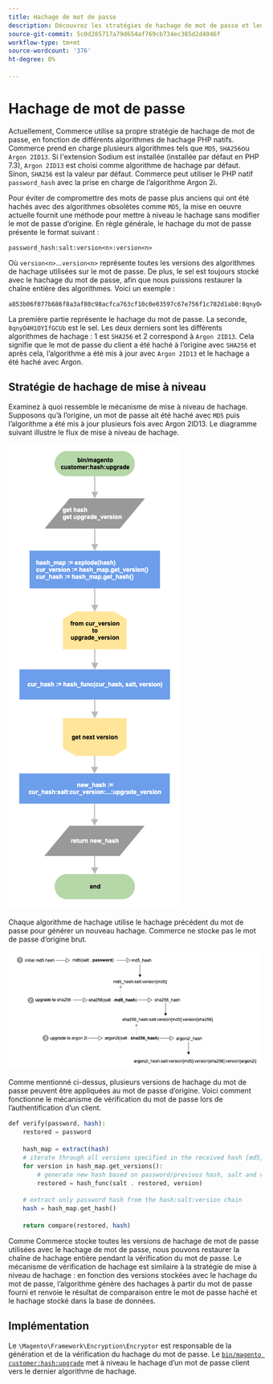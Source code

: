 ```yaml
---
title: Hachage de mot de passe
description: Découvrez les stratégies de hachage de mot de passe et leur mise en oeuvre.
source-git-commit: 5c0d285717a79d654af769cb734ec385d2d4046f
workflow-type: tm+mt
source-wordcount: '376'
ht-degree: 0%

---
```



# Hachage de mot de passe

Actuellement, Commerce utilise sa propre stratégie de hachage de mot de passe, en fonction de différents algorithmes de hachage PHP natifs. Commerce prend en charge plusieurs algorithmes tels que `MD5`, `SHA256`ou `Argon 2ID13`. Si l&#39;extension Sodium est installée (installée par défaut en PHP 7.3), `Argon 2ID13` est choisi comme algorithme de hachage par défaut. Sinon, `SHA256` est la valeur par défaut. Commerce peut utiliser le PHP natif `password_hash` avec la prise en charge de l’algorithme Argon 2i.

Pour éviter de compromettre des mots de passe plus anciens qui ont été hachés avec des algorithmes obsolètes comme `MD5`, la mise en oeuvre actuelle fournit une méthode pour mettre à niveau le hachage sans modifier le mot de passe d’origine. En règle générale, le hachage du mot de passe présente le format suivant :

```text
password_hash:salt:version<n>:version<n>
```

Où `version<n>`...`version<n>` représente toutes les versions des algorithmes de hachage utilisées sur le mot de passe. De plus, le sel est toujours stocké avec le hachage du mot de passe, afin que nous puissions restaurer la chaîne entière des algorithmes. Voici un exemple :

```text
a853b06f077b686f8a3af80c98acfca763cf10c0e03597c67e756f1c782d1ab0:8qnyO4H1OYIfGCUb:1:2
```

La première partie représente le hachage du mot de passe. La seconde, `8qnyO4H1OYIfGCUb` est le sel. Les deux derniers sont les différents algorithmes de hachage : 1 est `SHA256` et 2 correspond à `Argon 2ID13`. Cela signifie que le mot de passe du client a été haché à l’origine avec `SHA256` et après cela, l’algorithme a été mis à jour avec `Argon 2ID13` et le hachage a été haché avec Argon.

## Stratégie de hachage de mise à niveau

Examinez à quoi ressemble le mécanisme de mise à niveau de hachage. Supposons qu’à l’origine, un mot de passe ait été haché avec `MD5` puis l’algorithme a été mis à jour plusieurs fois avec Argon 2ID13. Le diagramme suivant illustre le flux de mise à niveau de hachage.

![Workflow de mise à niveau des hachages](../../assets/configuration/hash-upgrade-algorithm.png)

Chaque algorithme de hachage utilise le hachage précédent du mot de passe pour générer un nouveau hachage. Commerce ne stocke pas le mot de passe d’origine brut.

![Stratégie de mise à niveau des hachages](../../assets/configuration/hash-upgrade-strategy.png)

Comme mentionné ci-dessus, plusieurs versions de hachage du mot de passe peuvent être appliquées au mot de passe d’origine.
Voici comment fonctionne le mécanisme de vérification du mot de passe lors de l’authentification d’un client.

```php
def verify(password, hash):
    restored = password

    hash_map = extract(hash)
    # iterate through all versions specified in the received hash [md5, sha256, argon2id13]
    for version in hash_map.get_versions():
        # generate new hash based on password/previous hash, salt and version
        restored = hash_func(salt . restored, version)

    # extract only password hash from the hash:salt:version chain
    hash = hash_map.get_hash()

    return compare(restored, hash)
```

Comme Commerce stocke toutes les versions de hachage de mot de passe utilisées avec le hachage de mot de passe, nous pouvons restaurer la chaîne de hachage entière pendant la vérification du mot de passe. Le mécanisme de vérification de hachage est similaire à la stratégie de mise à niveau de hachage : en fonction des versions stockées avec le hachage du mot de passe, l’algorithme génère des hachages à partir du mot de passe fourni et renvoie le résultat de comparaison entre le mot de passe haché et le hachage stocké dans la base de données.

## Implémentation

Le `\Magento\Framework\Encryption\Encryptor` est responsable de la génération et de la vérification du hachage du mot de passe. Le [`bin/magento customer:hash:upgrade`](https://devdocs.magento.com/guides/v2.4/reference/cli/magento.html#customerhashupgrade) met à niveau le hachage d’un mot de passe client vers le dernier algorithme de hachage.
